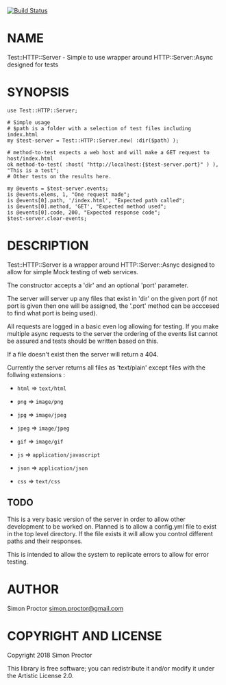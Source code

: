 [![Build Status](https://travis-ci.org/Scimon/p6-Test-HTTP-Server.svg?branch=master)](https://travis-ci.org/Scimon/p6-Test-HTTP-Server)

NAME
====

Test::HTTP::Server - Simple to use wrapper around HTTP::Server::Async designed for tests

SYNOPSIS
========

    use Test::HTTP::Server;

    # Simple usage
    # $path is a folder with a selection of test files including index.html
    my $test-server = Test::HTTP::Server.new( :dir($path) );

    # method-to-test expects a web host and will make a GET request to host/index.html
    ok method-to-test( :host( "http://localhost:{$test-server.port}" ) ), "This is a test";
    # Other tests on the results here.

    my @events = $test-server.events;
    is @events.elems, 1, "One request made";
    is @events[0].path, '/index.html', "Expected path called";
    is @events[0].method, 'GET', "Expected method used";
    is @events[0].code, 200, "Expected response code";
    $test-server.clear-events;

DESCRIPTION
===========

Test::HTTP::Server is a wrapper around HTTP::Server::Asnyc designed to allow for simple Mock testing of web services. 

The constructor accepts a 'dir' and an optional 'port' parameter.

The server will server up any files that exist in 'dir' on the given port (if not port is given then one will be assigned, the '.port' method can be acccesed to find what port is being used).

All requests are logged in a basic even log allowing for testing. If you make multiple async requests to the server the ordering of the events list cannot be assured and tests should be written based on this.

If a file doesn't exist then the server will return a 404.

Currently the server returns all files as 'text/plain' except files with the follwing extensions :

  * `html` => `text/html`

  * `png` => `image/png`

  * `jpg` => `image/jpeg`

  * `jpeg` => `image/jpeg`

  * `gif` => `image/gif`

  * `js` => `application/javascript`

  * `json` => `application/json`

  * `css` => `text/css`

TODO
----

This is a very basic version of the server in order to allow other development to be worked on. Planned is to allow a config.yml file to exist in the top level directory. If the file exists it will allow you control different paths and their responses.

This is intended to allow the system to replicate errors to allow for error testing.

AUTHOR
======

Simon Proctor <simon.proctor@gmail.com>

COPYRIGHT AND LICENSE
=====================

Copyright 2018 Simon Proctor

This library is free software; you can redistribute it and/or modify it under the Artistic License 2.0.
